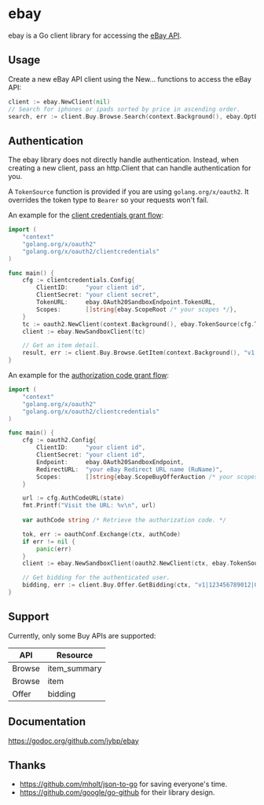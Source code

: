 # ebay

ebay is a Go client library for accessing the [eBay API](https://developer.ebay.com/).

## Usage

Create a new eBay API client using the New... functions to access the eBay API:

```go
client := ebay.NewClient(nil)
// Search for iphones or ipads sorted by price in ascending order.
search, err := client.Buy.Browse.Search(context.Background(), ebay.OptBrowseSearch("iphone ipad"), ebay.OptBrowseSearchSort("price"))
```

## Authentication

The ebay library does not directly handle authentication. Instead, when creating a new client, pass an http.Client that can handle authentication for you.

A `TokenSource` function is provided if you are using `golang.org/x/oauth2`. It overrides the token type to `Bearer` so your requests won't fail.

An example for the [client credentials grant flow](https://developer.ebay.com/api-docs/static/oauth-client-credentials-grant.html):

```go
import (
    "context"
    "golang.org/x/oauth2"
	"golang.org/x/oauth2/clientcredentials"
)

func main() {
	cfg := clientcredentials.Config{
		ClientID:     "your client id",
		ClientSecret: "your client secret",
		TokenURL:     ebay.OAuth20SandboxEndpoint.TokenURL,
		Scopes:       []string{ebay.ScopeRoot /* your scopes */},
    }
    tc := oauth2.NewClient(context.Background(), ebay.TokenSource(cfg.TokenSource(ctx)))
    client := ebay.NewSandboxClient(tc)

    // Get an item detail.
    result, err := client.Buy.Browse.GetItem(context.Background(), "v1|123456789012|0")
}
```

An example for the [authorization code grant flow](https://developer.ebay.com/api-docs/static/oauth-authorization-code-grant.html):


```go
import (
    "context"
    "golang.org/x/oauth2"
	"golang.org/x/oauth2/clientcredentials"
)

func main() {
    cfg := oauth2.Config{
		ClientID:     "your client id",
		ClientSecret: "your client id",
		Endpoint:     ebay.OAuth20SandboxEndpoint,
		RedirectURL:  "your eBay Redirect URL name (RuName)",
		Scopes:       []string{ebay.ScopeBuyOfferAuction /* your scopes */},
	}

	url := cfg.AuthCodeURL(state)
    fmt.Printf("Visit the URL: %v\n", url)
    
	var authCode string /* Retrieve the authorization code. */

	tok, err := oauthConf.Exchange(ctx, authCode)
	if err != nil {
		panic(err)
	}
	client := ebay.NewSandboxClient(oauth2.NewClient(ctx, ebay.TokenSource(cfg.TokenSource(ctx, tok))))

    // Get bidding for the authenticated user.
    bidding, err := client.Buy.Offer.GetBidding(ctx, "v1|123456789012|0", ebay.BuyMarketplaceUSA)
}
```

## Support

Currently, only some Buy APIs are supported:

| API | Resource |
| --- | --- | 
| Browse | item_summary |
| Browse | item |
| Offer | bidding |


## Documentation

https://godoc.org/github.com/jybp/ebay

## Thanks

- https://github.com/mholt/json-to-go for saving everyone's time.
- https://github.com/google/go-github for their library design.